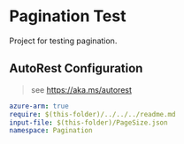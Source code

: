 # Pagination Test

Project for testing pagination.

## AutoRest Configuration

> see https://aka.ms/autorest

``` yaml
azure-arm: true
require: $(this-folder)/../../../readme.md
input-file: $(this-folder)/PageSize.json
namespace: Pagination
```
